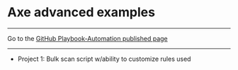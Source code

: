 # Axe advanced examples

<hr>

Go to the [GitHub Playbook-Automation published page](https://akingkci.github.io/Playbook-Automation/)

<hr>

  * Project 1: Bulk scan script w/ability to customize rules used

